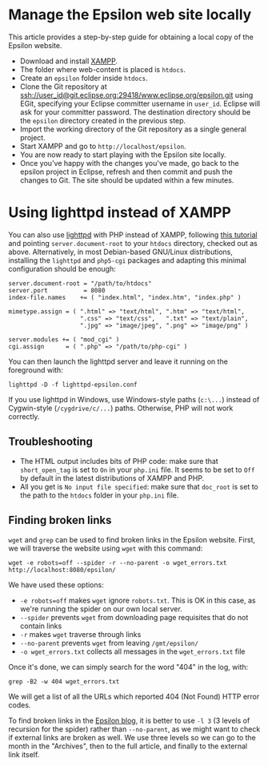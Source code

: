 # Manage the Epsilon web site locally

This article provides a step-by-step guide for obtaining a local copy of the Epsilon website.

-   Download and install
    [XAMPP](http://portableapps.com/apps/development/xampp).
-   The folder where web-content is placed is `htdocs`.
-   Create an `epsilon` folder inside `htdocs`.
-   Clone the Git repository at <ssh://user_id@git.eclipse.org:29418/www.eclipse.org/epsilon.git> using EGit, specifying your Eclipse committer username in `user_id`. Eclipse will ask for your committer password. The destination directory should be the `epsilon` directory created in the previous step.
-   Import the working directory of the Git repository as a single general project.
-   Start XAMPP and go to `http://localhost/epsilon`.
-   You are now ready to start playing with the Epsilon site locally.
-   Once you've happy with the changes you've made, go back to the epsilon project in Eclipse, refresh and then commit and push the changes to Git. The site should be updated within a few minutes.

# Using lighttpd instead of XAMPP

You can also use [lighttpd](http://www.lighttpd.net/) with PHP instead of XAMPP, following [this tutorial](http://redmine.lighttpd.net/wiki/1/TutorialLighttpdAndPHP) and pointing `server.document-root` to your `htdocs` directory, checked out as above. Alternatively, in most Debian-based GNU/Linux distributions, installing the `lighttpd` and `php5-cgi` packages and adapting this minimal configuration should be enough:

```
server.document-root = "/path/to/htdocs"
server.port          = 8080
index-file.names    += ( "index.html", "index.htm", "index.php" )

mimetype.assign = ( ".html" => "text/html", ".htm" => "text/html",
                    ".css" => "text/css",   ".txt" => "text/plain",
                    ".jpg" => "image/jpeg", ".png" => "image/png" )

server.modules += ( "mod_cgi" )
cgi.assign      = ( ".php" => "/path/to/php-cgi" )
```
You can then launch the lighttpd server and leave it running on the foreground with:

```    
lighttpd -D -f lighttpd-epsilon.conf
```

If you use lighttpd in Windows, use Windows-style paths (`c:\...`) instead of Cygwin-style (`/cygdrive/c/...`) paths. Otherwise, PHP will not work correctly.

## Troubleshooting

- The HTML output includes bits of PHP code: make sure that `short_open_tag` is set to `On` in your `php.ini` file. It seems to be set to `Off` by default in the latest distributions of XAMPP and PHP.
- All you get is `No input file specified`: make sure that `doc_root` is set to the path to the `htdocs` folder in your `php.ini` file.

## Finding broken links

`wget` and `grep` can be used to find broken links in the Epsilon website. First, we will traverse the website using `wget` with this command:

```
wget -e robots=off --spider -r --no-parent -o wget_errors.txt http://localhost:8080/epsilon/
```

We have used these options:

- `-e robots=off` makes `wget` ignore `robots.txt`. This is OK in this case, as we're running the spider on our own local server.
- `--spider` prevents `wget` from downloading page requisites that do not contain links
- `-r` makes `wget` traverse through links
- `--no-parent` prevents `wget` from leaving `/gmt/epsilon/`
- `-o wget_errors.txt` collects all messages in the `wget_errors.txt` file

Once it's done, we can simply search for the word "404" in the log, with:

```
grep -B2 -w 404 wget_errors.txt
```

We will get a list of all the URLs which reported 404 (Not Found) HTTP error codes.

To find broken links in the [Epsilon blog](http://epsilonblog.wordpress.com), it is better to use `-l 3` (3 levels of recursion for the spider) rather than `--no-parent`, as we might want to check if external links are broken as well. We use three levels so we can go to the month in the "Archives", then to the full article, and finally to the external link itself.
